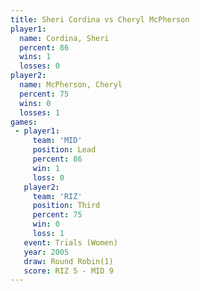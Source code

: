 ```yaml
---
title: Sheri Cordina vs Cheryl McPherson
player1:                 
  name: Cordina, Sheri   
  percent: 86            
  wins: 1                
  losses: 0              
player2:                 
  name: McPherson, Cheryl
  percent: 75            
  wins: 0                
  losses: 1              
games:
 - player1:        
     team: 'MID'   
     position: Lead
     percent: 86   
     win: 1        
     loss: 0       
   player2:         
     team: 'RIZ'    
     position: Third
     percent: 75    
     win: 0         
     loss: 1        
   event: Trials (Women)
   year: 2005           
   draw: Round Robin(1) 
   score: RIZ 5 - MID 9 
---
```

